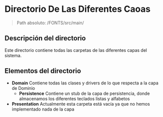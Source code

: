 # Directorio De Las Diferentes Caoas

> Path absoluto: /FONTS/src/main/

## Descripción del directorio
Este directorio contiene todas las carpetas de las diferentes capas del sistema.

## Elementos del directorio

- **Domain**
  Contiene todas las clases y drivers de lo que respecta a la capa de Dominio
  - **Persistence**
  Contiene un stub de la capa de persistencia, donde almacenamos los diferentes teclados
  listas y alfabetos
- **Presentation**
  Actualmente esta carpeta está vacía ya que no hemos implementado nada de la capa